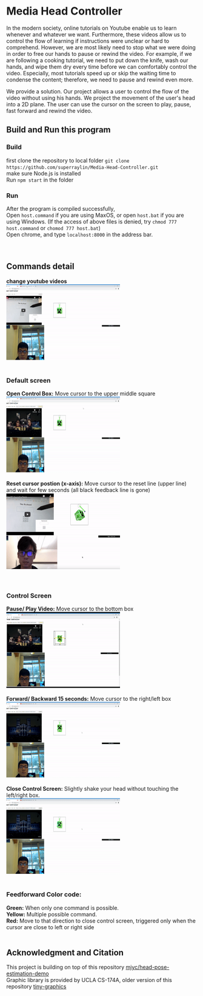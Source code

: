 # Media Head Controller
In the modern society, online tutorials on Youtube enable us to learn whenever and whatever we want. Furthermore, these videos allow us to control the flow of learning if instructions were unclear or hard to comprehend. However, we are most likely need to stop what we were doing in order to free our hands to pause or rewind the video. For example, if we are following a cooking tutorial, we need to put down the knife, wash our hands, and wipe them dry every time before we can comfortably control the video. Especially, most tutorials speed up or skip the waiting time to condense the content; therefore, we need to pause and rewind even more. 

We provide a solution. Our project allows a user to control the flow of the video without using his hands. We project the movement of the user's head into a 2D plane. The user can use the cursor on the screen to play, pause, fast forward and rewind the video. 


## Build and Run this program
### Build
first clone the repository to local folder
`git clone https://github.com/superraylin/Media-Head-Controller.git`<br />
make sure Node.js is installed <br />
Run `npm start` in the folder

### Run
After the program is compiled successfully, <br />
Open `host.command` if you are using MaxOS, or open `host.bat` if you are using Windows.
(If the access of above files is denied, try `chmod 777 host.command` or `chomod 777 host.bat`) <br />
Open chrome, and type `localhost:8000` in the address bar. <br />  <br />  <br />





## Commands detail
**change youtube videos** <br/>
<img src="https://github.com/superraylin/Media-Head-Controller/blob/master/media/change_video.gif" width="300" height ="200">
<br />
<br />
### Default screen
**Open Control Box:** Move cursor to the upper middle square   <br />
<img src="https://github.com/superraylin/Media-Head-Controller/blob/master/media/open_control.gif" width="300" height ="200">
<br />
<br />
**Reset cursor postion (x-axis):** Move cursor to the reset line (upper line) and wait for few seconds (all black feedback line is gone)<br />
<img src="https://github.com/superraylin/Media-Head-Controller/blob/master/media/reset.gif" width="300" height ="200">
<br />
<br />
<br />
### Control Screen
**Pause/ Play Video:**
Move cursor to the bottom box<br />
<img src="https://github.com/superraylin/Media-Head-Controller/blob/master/media/play_pause.gif" width="300" height ="200"><br />
<br />
**Forward/ Backward 15 seconds:**
Move cursor to the right/left box<br />
<img src="https://github.com/superraylin/Media-Head-Controller/blob/master/media/forward_backward.gif" width="300" height ="200">
<br />
<br />
**Close Control Screen:**
Slightly shake your head without touching the left/right box. <br />
<img src="https://github.com/superraylin/Media-Head-Controller/blob/master/media/cancel.gif" width="300" height ="200">
<br />
<br />

### Feedforward Color code:
**Green:** When only one command is possible. <br />
**Yellow:** Multiple possible command.<br />
**Red:** Move to that direction to close control screen, triggered only when the cursor are close to left or right side
<br />
<br />
## Acknowledgment and Citation
This project is building on top of this repository [mjyc/head-pose-estimation-demo](https://github.com/mjyc/head-pose-estimation-demo) <br/>
Graphic library is provided by UCLA CS-174A, older version of this repository [tiny-graphics](https://github.com/encyclopedia-of-code/tiny-graphics-js)
